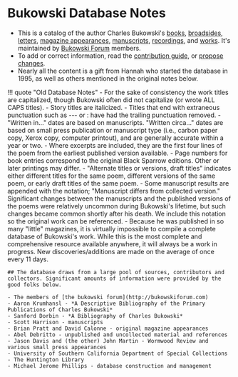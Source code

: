 # Bukowski Database Notes

- This is a catalog of the author Charles Bukowski's [books](books/index.md), [broadsides](broadsides/index.md), [letters](letters/index.md), [magazine appearances](magazines/index.md), [manuscripts](manuscripts/index.md), [recordings](recordings/index.md), and [works](works/index.md). It's maintained by [Bukowski Forum](https://bukowskiforum.com) members. 
- To add or correct information, read the [contribution guide](CONTRIBUTING.md), or [propose changes](https://bukowskiforum.com/threads/database-updated.5438/).
- Nearly all the content is a gift from Hannah who started the database in 1995, as well as others mentioned in the original notes below.

!!! quote "Old Database Notes"
    - For the sake of consistency the work titles are capitalized, though Bukowski often did not capitalize (or wrote ALL CAPS titles).
    - Story titles are italicized.
    - Titles that end with extraneous punctuation such as --- or : have had the trailing punctuation removed.
    - "Written in..." dates are based on manuscripts. "Written circa..." dates are based on small press publication or manuscript type (i.e., carbon paper copy, Xerox copy, computer printout), and are generally accurate within a year or two.
    - Where excerpts are included, they are the first four lines of the poem from the earliest published version available.
    - Page numbers for book entries correspond to the original Black Sparrow editions. Other or later printings may differ.
    - "Alternate titles or versions, draft titles" indicates either different titles for the same poem, different versions of the same poem, or early draft titles of the same poem.
    - Some manuscript results are appended with the notation; "Manuscript differs from collected version." Significant changes between the manuscripts and the published versions of the poems were relatively uncommon during Bukowski's lifetime, but such changes became common shortly after his death. We include this notation so the original work can be referenced.
    - Because he was published in so many "little" magazines, it is virtually impossible to compile a complete database of Bukowski's work. While this is the most complete and comprehensive resource available anywhere, it will always be a work in progress. New discoveries/additions are made on the average of once every 11 days.

    ## The database draws from a large pool of sources, contributors and collectors. Significant amounts of information were provided by the good folks below.

    - The members of [the bukowski forum](http://bukowskiforum.com)
    - Aaron Krumhansl - *A Descriptive Bibliography of the Primary Publications of Charles Bukowski*
    - Sanford Dorbin - *A Bibliography of Charles Bukowski*
    - Scott Harrison - manuscripts
    - Brian Pratt and David Calonne - original magazine appearances
    - Abel Debritto - unpublished and uncollected material and references
    - Jason Davis and (the other) John Martin - Wormwood Review and various small press appearances
    - University of Southern California Department of Special Collections
    - The Huntington Library
    - Michael Jerome Phillips - database construction and management
